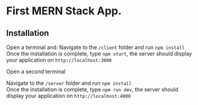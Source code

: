 # First MERN Stack App.

## Installation

Open a terminal and:
Navigate to the `/client` folder and run `npm install`  
Once the installation is complete, type `npm start`, the server should display your application on `http://localhost:3000`

Open a second terminal

Navigate to the `/server` folder and run `npm install`  
Once the installation is complete, type `npm run dev`, the server should display your application on `http://localhost:4000`
